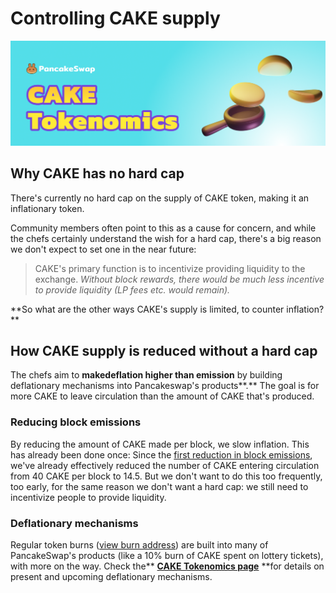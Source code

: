 # Controlling CAKE supply

![](<../../.gitbook/assets/docs-masthead-17- (1).png>)

## Why CAKE has no hard cap

There's currently no hard cap on the supply of CAKE token, making it an inflationary token.&#x20;

Community members often point to this as a cause for concern, and while the chefs certainly understand the wish for a hard cap, there's a big reason we don't expect to set one in the near future:

> CAKE's primary function is to incentivize providing liquidity to the exchange. _Without block rewards, there would be much less incentive to provide liquidity (LP fees etc. would remain)._

**So what are the other ways CAKE's supply is limited, to counter inflation? **

## How CAKE supply is reduced without a hard cap

The chefs aim to **makedeflation higher than emission** by building deflationary mechanisms into Pancakeswap's products**.** The goal is for more CAKE to leave circulation than the amount of CAKE that's produced.

### Reducing block emissions&#x20;

By reducing the amount of CAKE made per block, we slow inflation. This has already been done once: Since the [first reduction in block emissions](https://voting.pancakeswap.finance/#/pancake/proposal/QmWSQZsqakCMQ1bmcoEsKzStdtdFHL6cohSjnMV9ira1EC), we've already effectively reduced the number of CAKE entering circulation from 40 CAKE per block to 14.5. But we don't want to do this too frequently, too early, for the same reason we don't want a hard cap: we still need to incentivize people to provide liquidity.

### Deflationary mechanisms

Regular token burns ([view burn address](https://bscscan.com/token/0x0e09fabb73bd3ade0a17ecc321fd13a19e81ce82?a=0x000000000000000000000000000000000000dead)) are built into many of PancakeSwap's products (like a 10% burn of CAKE spent on lottery tickets), with more on the way. Check the** **[**CAKE Tokenomics page**](https://docs.pancakeswap.finance/tokenomics/cake/cake-tokenomics)** **for details on present and upcoming deflationary mechanisms.

